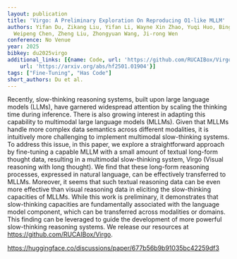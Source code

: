 ```yaml
---
layout: publication
title: 'Virgo: A Preliminary Exploration On Reproducing O1-like MLLM'
authors: Yifan Du, Zikang Liu, Yifan Li, Wayne Xin Zhao, Yuqi Huo, Bingning Wang,
  Weipeng Chen, Zheng Liu, Zhongyuan Wang, Ji-rong Wen
conference: No Venue
year: 2025
bibkey: du2025virgo
additional_links: [{name: Code, url: 'https://github.com/RUCAIBox/Virgo'}, {name: Paper,
    url: 'https://arxiv.org/abs/hf2501.01904'}]
tags: ["Fine-Tuning", "Has Code"]
short_authors: Du et al.
---
```

Recently, slow-thinking reasoning systems, built upon large language models (LLMs), have garnered widespread attention by scaling the thinking time during inference. There is also growing interest in adapting this capability to multimodal large language models (MLLMs). Given that MLLMs handle more complex data semantics across different modalities, it is intuitively more challenging to implement multimodal slow-thinking systems. To address this issue, in this paper, we explore a straightforward approach by fine-tuning a capable MLLM with a small amount of textual long-form thought data, resulting in a multimodal slow-thinking system, Virgo (Visual reasoning with long thought). We find that these long-form reasoning processes, expressed in natural language, can be effectively transferred to MLLMs. Moreover, it seems that such textual reasoning data can be even more effective than visual reasoning data in eliciting the slow-thinking capacities of MLLMs. While this work is preliminary, it demonstrates that slow-thinking capacities are fundamentally associated with the language model component, which can be transferred across modalities or domains. This finding can be leveraged to guide the development of more powerful slow-thinking reasoning systems. We release our resources at https://github.com/RUCAIBox/Virgo.

https://huggingface.co/discussions/paper/677b56b9b91035bc42259df3